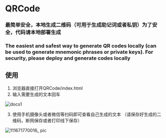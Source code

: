 # QRCode
### 最简单安全，本地生成二维码（可用于生成助记词或者私钥）为了安全，代码请本地部署生成

### The easiest and safest way to generate QR codes locally (can be used to generate mnemonic phrases or private keys). For security, please deploy and generate codes locally

## 使用
1. 浏览器直接打开QRCode/index.html
2. 输入需要生成的文本回车

![docs1](https://user-images.githubusercontent.com/10680405/209271044-52c4002c-d599-4dd0-9566-5ea70abad261.jpg)

3. 使用手机摄像头或者微信等扫码即可查看自己生成的文本 （请保存好生成的二维码，断网保存或者打印线下保存）

![111671770016_ pic](https://user-images.githubusercontent.com/10680405/209271483-762bb120-16de-4838-af22-b9f65b073b57.jpg)

